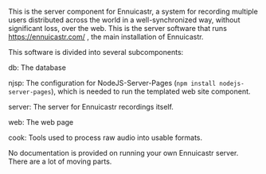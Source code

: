 This is the server component for Ennuicastr, a system for recording multiple
users distributed across the world in a well-synchronized way, without
significant loss, over the web. This is the server software that runs
https://ennuicastr.com/ , the main installation of Ennuicastr.

This software is divided into several subcomponents:

db:     The database

njsp:   The configuration for NodeJS-Server-Pages
        (`npm install nodejs-server-pages`), which is needed to run the
        templated web site component.

server: The server for Ennuicastr recordings itself.

web:    The web page

cook:   Tools used to process raw audio into usable formats.


No documentation is provided on running your own Ennuicastr server. There are a
lot of moving parts.
